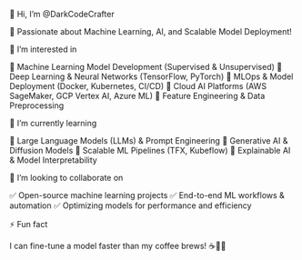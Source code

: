 👋 Hi, I’m @DarkCodeCrafter

🚀 Passionate about Machine Learning, AI, and Scalable Model Deployment!

👀 I’m interested in

🔹 Machine Learning Model Development (Supervised & Unsupervised)
🔹 Deep Learning & Neural Networks (TensorFlow, PyTorch)
🔹 MLOps & Model Deployment (Docker, Kubernetes, CI/CD)
🔹 Cloud AI Platforms (AWS SageMaker, GCP Vertex AI, Azure ML)
🔹 Feature Engineering & Data Preprocessing

🌱 I’m currently learning

📌 Large Language Models (LLMs) & Prompt Engineering
📌 Generative AI & Diffusion Models
📌 Scalable ML Pipelines (TFX, Kubeflow)
📌 Explainable AI & Model Interpretability

💞️ I’m looking to collaborate on

✅ Open-source machine learning projects
✅ End-to-end ML workflows & automation
✅ Optimizing models for performance and efficiency

⚡ Fun fact

I can fine-tune a model faster than my coffee brews! ☕🤖😆
